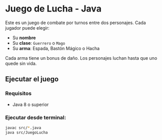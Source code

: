 # Juego de Lucha - Java

Este es un juego de combate por turnos entre dos personajes. Cada jugador puede elegir:

- Su **nombre**
- Su **clase**: `Guerrero` o `Mago`
- Su **arma**: Espada, Bastón Mágico o Hacha

Cada arma tiene un bonus de daño. Los personajes luchan hasta que uno quede sin vida.

## Ejecutar el juego

### Requisitos
- Java 8 o superior

### Ejecutar desde terminal:
```bash
javac src/*.java
java src/JuegoLucha
